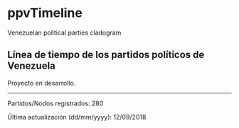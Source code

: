 # ppvTimeline
Venezuelan political parties cladogram


## Línea de tiempo de los partidos políticos de Venezuela

Proyecto en desarrollo.

---

Partidos/Nodos registrados: 280

Última actualización (dd/mm/yyyy): 12/09/2018
